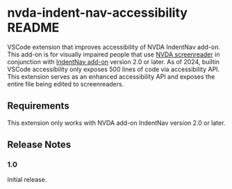 # nvda-indent-nav-accessibility README

VSCode extension that improves accessibility of NVDA IndentNav add-on.
This add-on is for visually impaired people that use [NVDA screenreader](https://www.nvaccess.org/download/) in conjunction with [IndentNav add-on](https://github.com/mltony/nvda-indent-nav/) version 2.0 or later.
As of 2024, builtin VSCode accessibility only exposes 500 lines of code via accessibility API.
This extension serves as an enhanced accessibility API and exposes the entire file being edited to screenreaders.

## Requirements

This extension only works with NVDA add-on IndentNav version 2.0 or later.

## Release Notes

### 1.0

Initial release.
